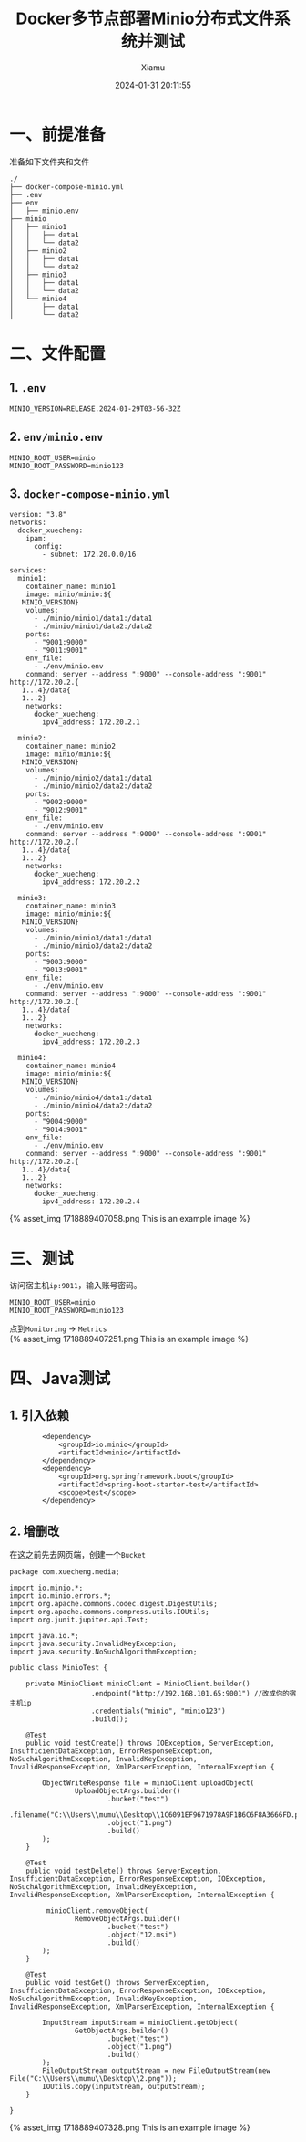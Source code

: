 ﻿---
layout: post
title: Docker多节点部署Minio分布式文件系统并测试
date: 2024-01-31 20:11:55
author: 'Xiamu'
cover: /2024/01/31/2024-H1/2024-01-31-20-11-55/1718889407328.png
thumbnail: /2024/01/31/2024-H1/2024-01-31-20-11-55/1718889407328.png
tags:
- docker
- 容器
- hdfs
categories:
- 
  - SpringCloud
  - Minio

---


# 一、前提准备

准备如下文件夹和文件

```prism language-txt
./
├── docker-compose-minio.yml
├── .env
├── env
│   ├── minio.env
├── minio
│   ├── minio1
│   │   ├── data1
│   │   └── data2
│   ├── minio2
│   │   ├── data1
│   │   └── data2
│   ├── minio3
│   │   ├── data1
│   │   └── data2
│   └── minio4
│       ├── data1
│       └── data2
```

# 二、文件配置

## 1. `.env`

```prism language-env
MINIO_VERSION=RELEASE.2024-01-29T03-56-32Z
```

## 2. `env/minio.env`

```prism language-env
MINIO_ROOT_USER=minio
MINIO_ROOT_PASSWORD=minio123
```

## 3. `docker-compose-minio.yml`

```prism language-yml
version: "3.8"
networks:
  docker_xuecheng:
    ipam:
      config:
        - subnet: 172.20.0.0/16

services:
  minio1:
    container_name: minio1
    image: minio/minio:${
   MINIO_VERSION}
    volumes:
      - ./minio/minio1/data1:/data1
      - ./minio/minio1/data2:/data2
    ports:
      - "9001:9000"
      - "9011:9001"
    env_file:
      - ./env/minio.env
    command: server --address ":9000" --console-address ":9001" http://172.20.2.{
   1...4}/data{
   1...2}
    networks:
      docker_xuecheng:
        ipv4_address: 172.20.2.1

  minio2:
    container_name: minio2
    image: minio/minio:${
   MINIO_VERSION}
    volumes:
      - ./minio/minio2/data1:/data1
      - ./minio/minio2/data2:/data2
    ports:
      - "9002:9000"
      - "9012:9001"
    env_file:
      - ./env/minio.env
    command: server --address ":9000" --console-address ":9001" http://172.20.2.{
   1...4}/data{
   1...2}
    networks:
      docker_xuecheng:
        ipv4_address: 172.20.2.2

  minio3:
    container_name: minio3
    image: minio/minio:${
   MINIO_VERSION}
    volumes:
      - ./minio/minio3/data1:/data1
      - ./minio/minio3/data2:/data2
    ports:
      - "9003:9000"
      - "9013:9001"
    env_file:
      - ./env/minio.env
    command: server --address ":9000" --console-address ":9001" http://172.20.2.{
   1...4}/data{
   1...2}
    networks:
      docker_xuecheng:
        ipv4_address: 172.20.2.3

  minio4:
    container_name: minio4
    image: minio/minio:${
   MINIO_VERSION}
    volumes:
      - ./minio/minio4/data1:/data1
      - ./minio/minio4/data2:/data2
    ports:
      - "9004:9000"
      - "9014:9001"
    env_file:
      - ./env/minio.env
    command: server --address ":9000" --console-address ":9001" http://172.20.2.{
   1...4}/data{
   1...2}
    networks:
      docker_xuecheng:
        ipv4_address: 172.20.2.4

```

{% asset_img 1718889407058.png This is an example image %}

# 三、测试

访问宿主机`ip:9011`，输入账号密码。

```prism language-txt
MINIO_ROOT_USER=minio
MINIO_ROOT_PASSWORD=minio123
```

点到`Monitoring` -\> `Metrics`  
{% asset_img 1718889407251.png This is an example image %}

# 四、Java测试

## 1. 引入依赖

```prism language-xml
        <dependency>
            <groupId>io.minio</groupId>
            <artifactId>minio</artifactId>
        </dependency>
        <dependency>
            <groupId>org.springframework.boot</groupId>
            <artifactId>spring-boot-starter-test</artifactId>
            <scope>test</scope>
        </dependency>
```

## 2. 增删改

在这之前先去网页端，创建一个`Bucket`

```prism language-java
package com.xuecheng.media;

import io.minio.*;
import io.minio.errors.*;
import org.apache.commons.codec.digest.DigestUtils;
import org.apache.commons.compress.utils.IOUtils;
import org.junit.jupiter.api.Test;

import java.io.*;
import java.security.InvalidKeyException;
import java.security.NoSuchAlgorithmException;

public class MinioTest {
   
    private MinioClient minioClient = MinioClient.builder()
                    .endpoint("http://192.168.101.65:9001") //改成你的宿主机ip
                    .credentials("minio", "minio123")
                    .build();

    @Test
    public void testCreate() throws IOException, ServerException, InsufficientDataException, ErrorResponseException, NoSuchAlgorithmException, InvalidKeyException, InvalidResponseException, XmlParserException, InternalException {
   
        ObjectWriteResponse file = minioClient.uploadObject(
                UploadObjectArgs.builder()
                        .bucket("test")
                        .filename("C:\\Users\\mumu\\Desktop\\1C6091EF9671978A9F1B6C6F8A3666FD.png")
                        .object("1.png")
                        .build()
        );
    }

    @Test
    public void testDelete() throws ServerException, InsufficientDataException, ErrorResponseException, IOException, NoSuchAlgorithmException, InvalidKeyException, InvalidResponseException, XmlParserException, InternalException {
   
         minioClient.removeObject(
                RemoveObjectArgs.builder()
                        .bucket("test")
                        .object("12.msi")
                        .build()
        );
    }

    @Test
    public void testGet() throws ServerException, InsufficientDataException, ErrorResponseException, IOException, NoSuchAlgorithmException, InvalidKeyException, InvalidResponseException, XmlParserException, InternalException {
   
        InputStream inputStream = minioClient.getObject(
                GetObjectArgs.builder()
                        .bucket("test")
                        .object("1.png")
                        .build()
        );
        FileOutputStream outputStream = new FileOutputStream(new File("C:\\Users\\mumu\\Desktop\\2.png"));
        IOUtils.copy(inputStream, outputStream);
    }

}

```

{% asset_img 1718889407328.png This is an example image %}

